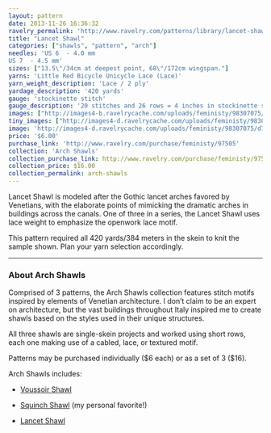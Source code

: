 ```yaml
---
layout: pattern
date: 2013-11-26 16:36:32
ravelry_permalink: 'http://www.ravelry.com/patterns/library/lancet-shawl'
title: "Lancet Shawl"
categories: ["shawls", "pattern", "arch"]
needles: 'US 6  - 4.0 mm
US 7  - 4.5 mm'
sizes: ["13.5\"/34cm at deepest point, 68\"/172cm wingspan."]
yarns: 'Little Red Bicycle Unicycle Lace (Lace)'
yarn_weight_description: 'Lace / 2 ply'
yardage_description: '420 yards'
gauge: 'stockinette stitch'
gauge_description: '20 stitches and 26 rows = 4 inches in stockinette stitch'
images: ["http://images4-b.ravelrycache.com/uploads/feministy/98307075/d7c1789_medium.jpg", "http://images4-b.ravelrycache.com/uploads/feministy/98306918/d7c5557_medium.jpg", "http://images4-b.ravelrycache.com/uploads/feministy/98307099/d7c1824_medium.jpg", "http://images4-b.ravelrycache.com/uploads/feministy/98307126/d7c1807_medium.jpg", "http://images4.ravelrycache.com/uploads/feministy/98307161/d7c5561_medium.jpg", "http://images4.ravelrycache.com/uploads/feministy/98307198/d7c5568_medium.jpg"]
tiny_images: ["http://images4-d.ravelrycache.com/uploads/feministy/98307075/d7c1789_square.jpg", "http://images4.ravelrycache.com/uploads/feministy/98306918/d7c5557_square.jpg", "http://images4-d.ravelrycache.com/uploads/feministy/98307099/d7c1824_square.jpg", "http://images4-d.ravelrycache.com/uploads/feministy/98307126/d7c1807_square.jpg", "http://images4-b.ravelrycache.com/uploads/feministy/98307161/d7c5561_square.jpg", "http://images4.ravelrycache.com/uploads/feministy/98307198/d7c5568_square.jpg"]
image: 'http://images4-d.ravelrycache.com/uploads/feministy/98307075/d7c1789_square.jpg'
price: '$6.00'
purchase_link: 'http://www.ravelry.com/purchase/feministy/97505'
collection: 'Arch Shawls'
collection_purchase_link: http://www.ravelry.com/purchase/feministy/97506 
collection_price: $16.00 
collection_permalink: arch-shawls 
---
```

<p>Lancet Shawl is modeled after the Gothic lancet arches favored by Venetians, with the elaborate points of mimicking the dramatic arches in buildings across the canals. One of three in a series, the Lancet Shawl uses lace weight to emphasize the openwork lace motif.</p>

<p>This pattern required all 420 yards/384 meters in the skein to knit the sample shown. Plan your yarn selection accordingly.</p>
<hr />
<h3 id='about_arch_shawls'>About Arch Shawls</h3>

<p>Comprised of 3 patterns, the Arch Shawls collection features stitch motifs inspired by elements of Venetian architecture. I don’t claim to be an expert on architecture, but the vast buildings throughout Italy inspired me to create shawls based on the styles used in their unique structures.</p>

<p>All three shawls are single-skein projects and worked using short rows, each one making use of a cabled, lace, or textured motif.</p>

<p>Patterns may be purchased individually ($6 each) or as a set of 3 ($16).</p>

<p>Arch Shawls includes:</p>

<ul>
<li>
<p><a href='http://www.ravelry.com/patterns/library/voussoir-shawl'>Voussoir Shawl</a></p>
</li>

<li>
<p><a href='http://www.ravelry.com/patterns/library/squinch-shawl/'>Squinch Shawl</a> (my personal favorite!)</p>
</li>

<li>
<p><a href='http://www.ravelry.com/patterns/library/lancet-shawl'>Lancet Shawl</a></p>
</li>
</ul>
